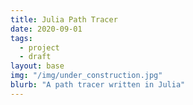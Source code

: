 ```yaml
---
title: Julia Path Tracer
date: 2020-09-01
tags:
  - project
  - draft
layout: base
img: "/img/under_construction.jpg"
blurb: "A path tracer written in Julia"
---
```

